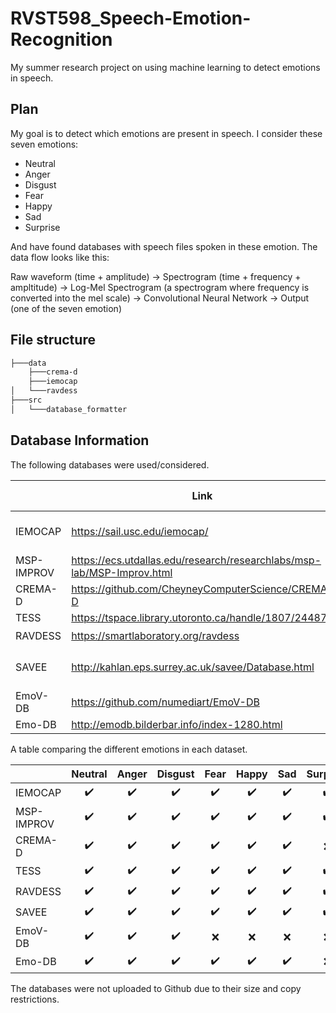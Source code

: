 # RVST598_Speech-Emotion-Recognition

My summer research project on using machine learning to detect emotions in speech.

## Plan

My goal is to detect which emotions are present in speech. I consider these seven
emotions:

- Neutral
- Anger
- Disgust
- Fear
- Happy
- Sad
- Surprise

And have found databases with speech files spoken in these emotion. The data flow looks like this:

Raw waveform (time + amplitude) -> Spectrogram (time + frequency + ampltitude) -> Log-Mel Spectrogram (a spectrogram where frequency is converted into the mel scale) -> Convolutional Neural Network -> Output (one of the seven emotion)

## File structure

```bash
├───data
    ├───crema-d
    ├───iemocap
│   └───ravdess
├───src
│   └───database_formatter
```

## Database Information

The following databases were used/considered.

|            | Link                                                                   |       Using?       | File Types | Label Type | Label Level        | Sampling Rate (Hz) |
|------------|------------------------------------------------------------------------|:------------------:|:----------:|------------|--------------------|--------------------|
| IEMOCAP    | https://sail.usc.edu/iemocap/                                          | :heavy_check_mark: | wav        | Multi      | Sentence + Phoneme | 16000              |
| MSP-IMPROV | https://ecs.utdallas.edu/research/researchlabs/msp-lab/MSP-Improv.html |         :x:        | ???        | ???        | ???                | ???                |
| CREMA-D    | https://github.com/CheyneyComputerScience/CREMA-D                      | :heavy_check_mark: | mp3 + wav  | Multi      | Sentence           | 16000              |
| TESS       | https://tspace.library.utoronto.ca/handle/1807/24487                   |         :x:        | wav        | Single     | Sentence           | 24414              |
| RAVDESS    | https://smartlaboratory.org/ravdess                                    | :heavy_check_mark: | wav        | Single     | Sentence           | 48000              |
| SAVEE      | http://kahlan.eps.surrey.ac.uk/savee/Database.html                     |         :x:        | wav        | Single     | Sentence + Phoneme | 44100              |
| EmoV-DB    | https://github.com/numediart/EmoV-DB                                   |         :x:        | wav        | Single     | Sentence           | 44100              |
| Emo-DB     | http://emodb.bilderbar.info/index-1280.html                            |         :x:        | wav        | Single     | Sentence           | 16000              |

A table comparing the different emotions in each dataset.

|            |  Neutral |   Anger  |  Disgust |   Fear   |   Happy  |    Sad   | Surprise |   Calm   | Excitement | Frustration |  Amused  |  Sleepy  |  Bored  |
|------------|:--------:|:--------:|:--------:|:--------:|:--------:|:--------:|:--------:|:--------:|:----------:|:----------:|:--------:|:--------:|:--------:|
| IEMOCAP    | :heavy_check_mark: | :heavy_check_mark: | :heavy_check_mark: | :heavy_check_mark: | :heavy_check_mark: | :heavy_check_mark: | :heavy_check_mark: | :x: |  :heavy_check_mark:  | :heavy_check_mark:   | :x: | :x: | :x: |
| MSP-IMPROV | :heavy_check_mark: | :heavy_check_mark: | :heavy_check_mark: | :heavy_check_mark: | :heavy_check_mark: | :heavy_check_mark: | :heavy_check_mark: | :x: | :x:   | :x:   | :x: | :x: | :x: |
| CREMA-D    | :heavy_check_mark: | :heavy_check_mark: | :heavy_check_mark: | :heavy_check_mark: | :heavy_check_mark: | :heavy_check_mark: | :x: | :x: | :x:   | :x:   | :x: | :x: | :x: |
| TESS       | :heavy_check_mark: | :heavy_check_mark: | :heavy_check_mark: | :heavy_check_mark: | :heavy_check_mark: | :heavy_check_mark: | :heavy_check_mark: | :x: | :x:   | :x:   | :x: | :x: | :x: |
| RAVDESS    | :heavy_check_mark: | :heavy_check_mark: | :heavy_check_mark: | :heavy_check_mark: | :heavy_check_mark: | :heavy_check_mark: | :heavy_check_mark: | :heavy_check_mark: | :x:   | :x:   | :x: | :x: | :x: |
| SAVEE      | :heavy_check_mark: | :heavy_check_mark: | :heavy_check_mark: | :heavy_check_mark: | :heavy_check_mark: | :heavy_check_mark: | :heavy_check_mark: | :x: | :x:   | :x:   | :x: | :x: | :x: |
| EmoV-DB    | :heavy_check_mark: | :heavy_check_mark: | :heavy_check_mark: | :x: | :x: | :x: | :x: | :x: | :x:   | :x:   | :heavy_check_mark: | :heavy_check_mark: | :x: |
| Emo-DB     | :heavy_check_mark: | :heavy_check_mark: | :heavy_check_mark: | :heavy_check_mark: | :heavy_check_mark: | :heavy_check_mark: | :x: | :x: | :x:   | :x:   | :x: | :x: | :heavy_check_mark: 

The databases were not uploaded to Github due to their size and copy restrictions.
